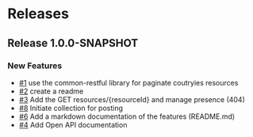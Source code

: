 # Releases

## Release 1.0.0-SNAPSHOT

### New Features

* [#1](https://github.com/demis27/countries-api/issues/1) use the common-restful library for paginate coutryies resources
* [#2](https://github.com/demis27/countries-api/issues/2) create a readme
* [#3](https://github.com/demis27/countries-api/issues/3) Add the GET resources/{resourceId} and manage presence (404)
* [#8](https://github.com/demis27/countries-api/issues/8) Initiate collection for posting
* [#6](https://github.com/KermabonStephane/countries-api/issues/6) Add a markdown documentation of the features (README.md)
* [#4](https://github.com/KermabonStephane/countries-api/issues/4) Add Open API documentation
